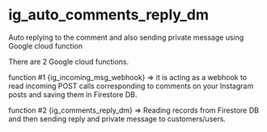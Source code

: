 # ig_auto_comments_reply_dm
Auto replying to the comment and also sending private message using Google cloud function

There are 2 Google cloud functions. 

function #1 {ig_incoming_msg_webhook} => it is acting as a webhook to read incoming POST calls corresponding to comments on your Instagram posts and saving them in Firestore DB.

function #2 {ig_comments_reply_dm} => Reading records from Firestore DB and then sending reply and private message to customers/users.
